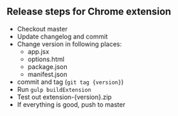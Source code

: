 ## Release steps for Chrome extension

- Checkout master
- Update changelog and commit
- Change version in following places:
  - app.jsx
  - options.html
  - package.json
  - manifest.json
- commit and tag (`git tag {version}`)
- Run `gulp buildExtension`
- Test out extension-{version}.zip
- If everything is good, push to master
